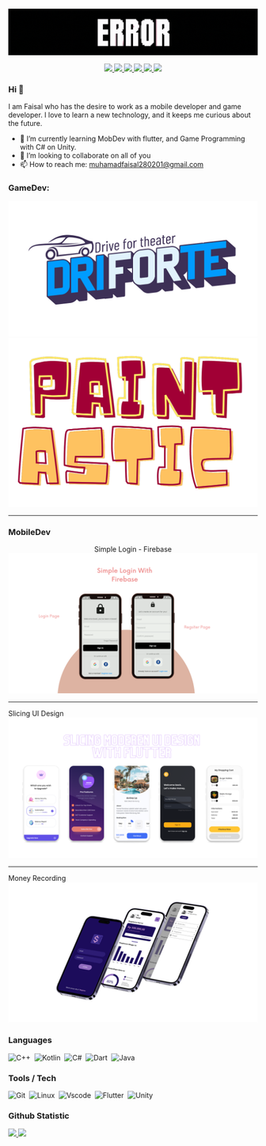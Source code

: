 <p align="center">
    <img src="source/header.gif">
</p>

<p align="center">
	<a href="https://www.linkedin.com/in/muhamad-faisal-0b1687232/">
		<img src="https://img.shields.io/badge/LinkedIn-0077B5?style=for-the-badge&logo=linkedin&logoColor=white" />
	</a>
  <a href="https://github.com/Icankkkk/">
		<img src="https://img.shields.io/badge/GitHub-330F63?style=for-the-badge&logo=GitHub&logoColor=white" />
	</a>
	<a href="mailto:muhamadfaisal280201@gmail.com">
		<img src="https://img.shields.io/badge/Gmail-D14836?style=for-the-badge&logo=gmail&logoColor=white" />
	</a>
	<a href="https://www.instagram.com/salmhmad_/">
		<img src="https://img.shields.io/badge/Instagram-ED1965.svg?&style=for-the-badge&logo=Instagram&logoColor=white" />
	</a>
  <a href="https://www.sololearn.com/profile/16554162">
		<img src="https://img.shields.io/badge/Sololearn-00BCB4?style=for-the-badge&logo=Sololearn&logoColor=white" />
	</a>
	<a href="https://leetcode.com/Icankkkk/">
		<img src="https://img.shields.io/badge/-LeetCode-FFA116?style=for-the-badge&logo=LeetCode&logoColor=black" />
	</a>
</p>

### Hi 👋

I am Faisal who has the desire to work as a mobile developer and game developer. I love to learn a new technology, and it keeps me curious about the future.

- 🌱 I’m currently learning MobDev with flutter, and Game Programming with C# on Unity.
- 👯 I’m looking to collaborate on all of you
- 📫 How to reach me: muhamadfaisal280201@gmail.com

### GameDev:

<p align="center">
	<a href="https://github.com/Icankkkk/Driforte.git">
		<img src="source/Driforte.png" alt="Driforte Game" >
	</a>
	<a href="https://github.com/Icankkkk/Paint-Astic.git">
		<img src="source/PaintAstic.png" alt="Paint-Astic Game" width="800">
	</a>
</p>

<hr></hr>

### MobileDev

<p align="center">
	Simple Login - Firebase
	<a href="https://github.com/Icankkkk/flutter_simple_login.git">
		<img src="source/simpleLogin.png" alt="Simple Login" >
	</a>
	<hr></hr>
 	Slicing UI Design
	<a href="https://github.com/Icankkkk/flutter_sevendays.git">
		<img src="source/slicing_ui.png" alt="Slicing UI Design" >
  	</a>
 	<hr></hr>
  	Money Recording
	<a href="https://github.com/Icankkkk/pencatatan_keuangan.git">
		<img src="source/money_recording.png" alt="Money Recording" >
	</a>
	
</p>

### Languages
![C++](https://img.shields.io/badge/-C++-05122A?style=flat&logo=C%2B%2B&logoColor=00599C)&nbsp;
![Kotlin](https://img.shields.io/badge/-Kotlin-05122A?style=flat&logo=Kotlin)&nbsp;
![C#](https://img.shields.io/badge/-csharp-05122A?style=flat&logo=csharp&logoColor=239120)&nbsp;
![Dart](https://img.shields.io/badge/-Dart-05122A?style=flat&logo=dart&logoColor=199ED9)&nbsp;
![Java](https://img.shields.io/badge/-java-05122A?style=flat&logo=java&logoColor=199ED9)&nbsp;

### Tools / Tech
![Git](https://img.shields.io/badge/-Git-05122A?style=flat&logo=git)&nbsp;
![Linux](https://img.shields.io/badge/-Linux-05122A?style=flat&logo=linux)&nbsp;
![Vscode](https://img.shields.io/badge/-Vscode-05122A?style=flat&logo=visualstudiocode&logoColor=007ACC)&nbsp;
![Flutter](https://img.shields.io/badge/-Flutter-05122A?style=flat&logo=flutter&logoColor=007ACC)&nbsp;
![Unity](https://img.shields.io/badge/-Unity-05122A?style=flat&logo=unity&logoColor=FFFFFF)&nbsp;
  
    
### Github Statistic
<p align="left">
    <a href="https://github.com/Icankkkk">
      <img height="180em" src="https://github-readme-stats-eight-theta.vercel.app/api?username=Icankkkk&show_icons=true&theme=algolia&include_all_commits=true&count_private=true"/>
      <img height="180em" src="https://github-readme-stats-eight-theta.vercel.app/api/top-langs/?username=Icankkkk&layout=compact&langs_count=8&theme=algolia"/>
    </a>
</p>


